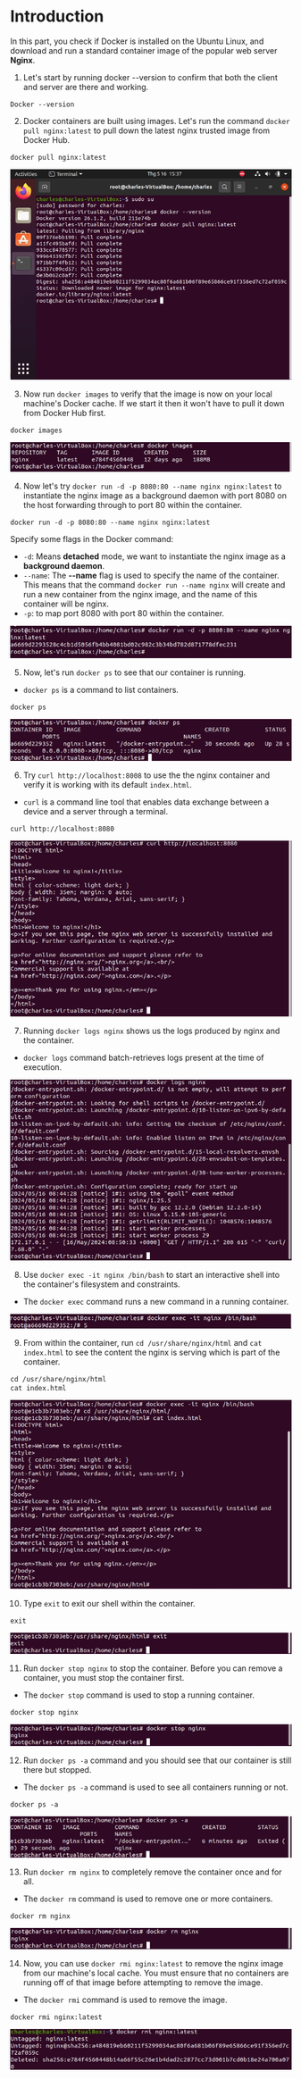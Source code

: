 # Introduction

In this part, you check if Docker is installed on the Ubuntu Linux, and download and run a standard container image of the popular web server **Nginx**.

1. Let's start by running docker --version to confirm that both the client and server are there and working.

```
Docker --version
```


2. Docker containers are built using images. Let's run the command `docker pull nginx:latest` to pull down the latest nginx trusted image from Docker Hub.

```
docker pull nginx:latest
```

![ConnectPrivate](/images/1.Docker-Basic/1.DockerBasic.png)

3. Now run `docker images` to verify that the image is now on your local machine's Docker cache. If we start it then it won't have to pull it down from Docker Hub first.

```
docker images
```

![ConnectPrivate](/images/1.Docker-Basic/2.DockerBasic.png)

4. Now let's try `docker run -d -p 8080:80 --name nginx nginx:latest` to instantiate the nginx image as a background daemon with port 8080 on the host forwarding through to port 80 within the container.

```
docker run -d -p 8080:80 --name nginx nginx:latest
```

Specify some flags in the Docker command:
   - `-d`: Means **detached** mode,  we want to instantiate the nginx image as a **background daemon**.
   - `--name`: The **--name** flag is used to specify the name of the container. This means that the command `docker run --name nginx` will create and run a new container from the nginx image, and the name of this container will be nginx.
   - `-p`: to map port 8080 with port 80 within the container.

![ConnectPrivate](/images/1.Docker-Basic/3.DockerBasic.png)

5. Now, let's run `docker ps` to see that our container is running.
- `docker ps` is a command to list containers. 

```
docker ps
``` 

![ConnectPrivate](/images/1.Docker-Basic/4.DockerBasic.png)

6. Try `curl http://localhost:8008` to use the the nginx container and verify it is working with its default `index.html`.
- `curl` is a command line tool that enables data exchange between a device and a server through a terminal.

```
curl http://localhost:8080
```

![ConnectPrivate](/images/1.Docker-Basic/5.DockerBasic.png)

7. Running `docker logs nginx` shows us the logs produced by nginx and the container.
- `docker logs` command batch-retrieves logs present at the time of execution.

![ConnectPrivate](/images/1.Docker-Basic/6.DockerBasic.png)

8. Use `docker exec -it nginx /bin/bash` to start an interactive shell into the container's filesystem and constraints.
- The `docker exec` command runs a new command in a running container.

![ConnectPrivate](/images/1.Docker-Basic/7.DockerBasic.png)

9. From within the container, run `cd /usr/share/nginx/html` and `cat index.html` to see the content the nginx is serving which is part of the container.

```
cd /usr/share/nginx/html
cat index.html
```

![ConnectPrivate](/images/1.Docker-Basic/8.DockerBasic.png)

10. Type `exit` to exit our shell within the container.

```
exit   
```

![ConnectPrivate](/images/1.Docker-Basic/9.DockerBasic.png)

11. Run `docker stop nginx` to stop the container. Before you can remove a container, you must stop the container first.
- The `docker stop` command is used to stop a running container. 

```
docker stop nginx
```

![ConnectPrivate](/images/1.Docker-Basic/10.DockerBasic.png)


12. Run `docker ps -a` command and you should see that our container is still there but stopped.
- The `docker ps -a` command is used to see all containers running or not.

```
docker ps -a
```

![ConnectPrivate](/images/1.Docker-Basic/13.DockerBasic.png)  


13. Run `docker rm nginx` to completely remove the container once and for all.
- The `docker rm` command is used to remove one or more containers. 

```
docker rm nginx
```

![ConnectPrivate](/images/1.Docker-Basic/11.DockerBasic.png)

14. Now, you can use `docker rmi nginx:latest` to remove the nginx image from our machine's local cache. You must ensure that no containers are running off of that image before attempting to remove the image.
- The `docker rmi` command is used to remove the image.

```
docker rmi nginx:latest
```

![ConnectPrivate](/images/1.Docker-Basic/12.DockerBasic.png)